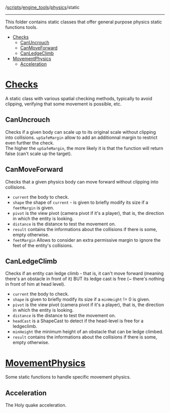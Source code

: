 /[scripts](../../../scripts_doc.md)/[engine_tools](../../engine_tools_doc.md)/[physics](../physics_doc.md)/static  

---

This folder contains static classes that offer general purpose physics static functions tools.

- [Checks](#checks)
  - [CanUncrouch](#canuncrouch)
  - [CanMoveForward](#canmoveforward)
  - [CanLedgeClimb](#canledgeclimb)
- [MovementPhysics](#movementphysics)
  - [Acceleration](#acceleration)


# [Checks](PHX_Checks.cs)

A static class with various spatial checking methods, typically to avoid clipping, verifying that some movement is possible, etc. 

## CanUncrouch

Checks if a given body can scale up to its original scale without clipping into collisions. `upSafeMargin` allow to add an additionnal margin to restrict even further the check.  
The higher the `upSafeMargin`, the more likely it is that the function will return false (can't scale up the target).

## CanMoveForward

Checks that a given physics body can move forward without clipping into collisions. 
- `current` the body to check. 
- `shape` the shape of `current` - is given to briefly modify its size if a `feetMargin` is given.  
- `pivot` is the view pivot (camera pivot if it's a player), that is, the direction in which the entity is looking.  
- `distance` is the distance to test the movement on.  
- `result` contains the informations about the collisions if there is some, empty otherwise.  
- `feetMargin` Allows to consider an extra permissive margin to ignore the feet of the entity's collisions.


## CanLedgeClimb

Checks if an entity can ledge climb - that is, it can't move forward (meaning there's an obstacle in front of it) BUT its ledge cast is free (~ there's nothing in front of him at head level).
- `current` the body to check.
- `shape` is given to briefly modify its size if a `minHeight` != 0 is given.  
- `pivot` is the view pivot (camera pivot if it's a player), that is, the direction in which the entity is looking.  
- `distance` is the distance to test the movement on. 
- `headCast` is a ShapeCast to detect if the head-level is free for a ledgeclimb.
- `minHeight` the minimum height of an obstacle that can be ledge climbed.
- `result` contains the informations about the collisions if there is some, empty otherwise.  


# [MovementPhysics](PHX_MovementPhysics.cs)

Some static functions to handle specific movement physics.

## Acceleration

The Holy quake acceleration.